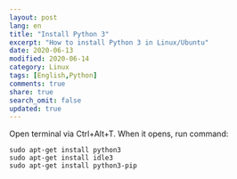 ```yaml
---
layout: post
lang: en
title: "Install Python 3"
excerpt: "How to install Python 3 in Linux/Ubuntu"
date: 2020-06-13
modified: 2020-06-14
category: Linux
tags: [English,Python]
comments: true
share: true
search_omit: false
updated: true
---
```


Open terminal via Ctrl+Alt+T. When it opens, run command:
```
sudo apt-get install python3
sudo apt-get install idle3
sudo apt-get install python3-pip
```